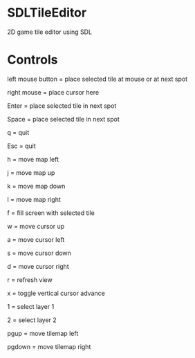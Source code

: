 SDLTileEditor
=============

2D game tile editor using SDL

Controls
========
left mouse button = place selected tile at mouse or at next spot 

right mouse = place cursor here

Enter = place selected tile in next spot

Space = place selected tile in next spot

q = quit

Esc = quit

h = move map left

j = move map up

k = move map down
 
l = move map right

f = fill screen with selected tile

w = move cursor up

a = move cursor left

s = move cursor down

d = move cursor right

r = refresh view

x = toggle vertical cursor advance

1 = select layer 1

2 = select layer 2

pgup = move tilemap left

pgdown = move tilemap right
